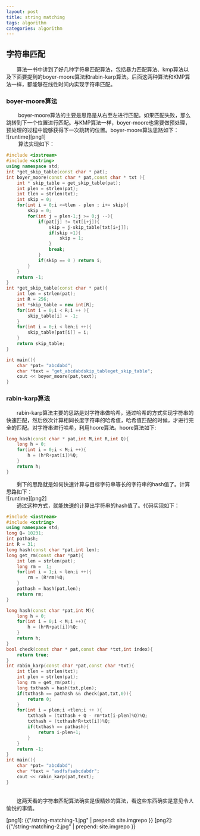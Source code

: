 ```yaml
---
layout: post
title: string matching
tags: algorithm
categories: algorithm
---
```

## 字符串匹配
&emsp;&emsp;算法一书中讲到了好几种字符串匹配算法，包括暴力匹配算法、kmp算法以及下面要提到的boyer-moore算法和rabin-karp算法。后面这两种算法和KMP算法一样，都能够在线性时间内实现字符串匹配。
<br>

### boyer-moore算法
&emsp;&emsp; boyer-moore算法的主要是思路是从右至左进行匹配。如果匹配失败，那么跳转到下一个位置进行匹配。与KMP算法一样，boyer-moore也需要做预处理，预处理的过程中能够获得下一次跳转的位置。boyer-moore算法思路如下：<br>
![runtime][png1]
<br> 
&emsp;&emsp; 算法实现如下：
<br>
``` c++
#include <iostream>
#include <cstring>
using namespace std;
int *get_skip_table(const char * pat);
int boyer_moore(const char * pat,const char * txt ){
    int * skip_table = get_skip_table(pat);
    int plen = strlen(pat);
    int tlen = strlen(txt);
    int skip = 0;
    for(int i = 0;i <=tlen - plen ; i+= skip){
        skip = 0;
        for(int j = plen-1;j >= 0;j --){
            if(pat[j] != txt[i+j]){
                skip = j-skip_table[txt[i+j]];
                if(skip <1){
                    skip = 1;
                }
                break;
            }
            if(skip == 0 ) return i;
        }
    }
    return -1;
}
int *get_skip_table(const char * pat){
    int len = strlen(pat);
    int R = 256;
    int *skip_table = new int[R];
    for(int i = 0;i < R;i ++ ){
        skip_table[i] = -1;
    }
    for(int i = 0;i < len;i ++){
        skip_table[pat[i]] = i;
    }
    return skip_table;
}

int main(){
    char *pat= "abcdabd";
    char *text = "get_abcdabdskip_tableget_skip_table";
    cout << boyer_moore(pat,text);
}

```
### rabin-karp算法
&emsp;&emsp;rabin-karp算法主要的思路是对字符串做哈希，通过哈希的方式实现字符串的快速匹配，然后依次计算相同长度字符串的哈希值，哈希值匹配的时候，才进行完全的匹配。对字符串进行哈希，利用hoore算法。hoore算法如下:<br>
``` c++
long hash(const char * pat,int M,int R,int Q){
    long h = 0;
    for(int i = 0;i < M;i ++){
        h = (h*R+pat[i])%Q;
    }
    return h;
}

```
&emsp;&emsp;剩下的思路就是如何快速计算与目标字符串等长的字符串的hash值了。计算思路如下：<br>
![runtime][png2]
<br>&emsp;&emsp;通过这种方式，就能快速的计算出字符串的hash值了。代码实现如下：<br>

``` c++
#include <iostream>
#include <cstring>
using namespace std;
long Q= 10231;
int pathash;
int R = 31;
long hash(const char *pat,int len);
long get_rm(const char *pat){
    int len = strlen(pat);
    long rm =  1;
    for(int i = 1;i < len;i ++){
        rm = (R*rm)%Q;
    }
    pathash = hash(pat,len);
    return rm;
}

long hash(const char *pat,int M){
    long h = 0;
    for(int i = 0;i < M;i ++){
        h = (h*R+pat[i])%Q;
    }
    return h;
}
bool check(const char * pat,const char *txt,int index){
    return true;
}
int rabin_karp(const char *pat,const char *txt){
    int tlen = strlen(txt);
    int plen = strlen(pat);
    long rm = get_rm(pat);
    long txthash = hash(txt,plen);
    if(txthash == pathash && check(pat,txt,0)){
        return 0;
    }
    for(int i = plen;i <tlen;i ++ ){
        txthash = (txthash + Q - rm*txt[i-plen]%Q)%Q; 
        txthash = (txthash*R+txt[i])%Q;
        if(txthash == pathash){
            return i-plen+1;
        }
    }
    return -1;
}
int main(){
    char *pat= "abcdabd";
    char *text = "asdfsfsabcdabdr";
    cout << rabin_karp(pat,text);
}


```

<br>&emsp;&emsp;这两天看的字符串匹配算法确实是很精妙的算法，看这些东西确实是意见令人愉悦的事情。

[png1]: {{"/string-matching-1.jpg" | prepend: site.imgrepo }}
[png2]: {{"/string-matching-2.jpg" | prepend: site.imgrepo }}